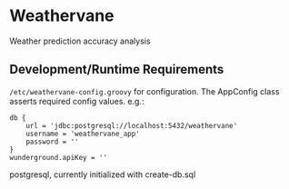# Weathervane
Weather prediction accuracy analysis


## Development/Runtime Requirements
`/etc/weathervane-config.groovy` for configuration.
The AppConfig class asserts required config values. e.g.:
```
db {
    url = 'jdbc:postgresql://localhost:5432/weathervane'
    username = 'weathervane_app'
    password = ''
}
wunderground.apiKey = ''
```
postgresql, currently initialized with create-db.sql
